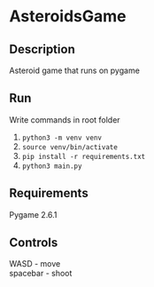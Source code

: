 # AsteroidsGame #
## Description ##
Asteroid game that runs on pygame
## Run ##
Write commands in root folder
1. `python3 -m venv venv`
2. `source venv/bin/activate`
3. `pip install -r requirements.txt`
4. `python3 main.py`
## Requirements ##
Pygame 2.6.1
## Controls ##
WASD - move   
spacebar - shoot
